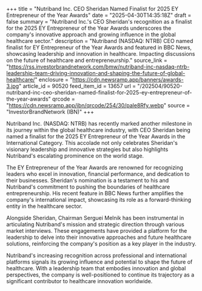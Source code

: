 +++
title = "Nutriband Inc. CEO Sheridan Named Finalist for 2025 EY Entrepreneur of the Year Awards"
date = "2025-04-30T14:35:18Z"
draft = false
summary = "Nutriband Inc.'s CEO Sheridan's recognition as a finalist for the 2025 EY Entrepreneur of the Year Awards underscores the company's innovative approach and growing influence in the global healthcare sector."
description = "Nutriband (NASDAQ: NTRB) CEO named finalist for EY Entrepreneur of the Year Awards and featured in BBC News, showcasing leadership and innovation in healthcare. Impacting discussions on the future of healthcare and entrepreneurship."
source_link = "https://rss.investorbrandnetwork.com/bmw/nutriband-inc-nasdaq-ntrb-leadership-team-driving-innovation-and-shaping-the-future-of-global-healthcare/"
enclosure = "https://cdn.newsramp.app/banners/awards-3.jpg"
article_id = 90520
feed_item_id = 13657
url = "/202504/90520-nutriband-inc-ceo-sheridan-named-finalist-for-2025-ey-entrepreneur-of-the-year-awards"
qrcode = "https://cdn.newsramp.app/ibn/qrcode/254/30/pale8Rfy.webp"
source = "InvestorBrandNetwork (IBN)"
+++

<p>Nutriband Inc. (NASDAQ: NTRB) has recently marked another milestone in its journey within the global healthcare industry, with CEO Sheridan being named a finalist for the 2025 EY Entrepreneur of the Year Awards in the International Category. This accolade not only celebrates Sheridan's visionary leadership and innovative strategies but also highlights Nutriband's escalating prominence on the world stage.</p><p>The EY Entrepreneur of the Year Awards are renowned for recognizing leaders who excel in innovation, financial performance, and dedication to their businesses. Sheridan's nomination is a testament to his and Nutriband's commitment to pushing the boundaries of healthcare entrepreneurship. His recent feature in BBC News further amplifies the company's international impact, showcasing its role as a forward-thinking entity in the healthcare sector.</p><p>Alongside Sheridan, Chairman Serguei Melnik has been instrumental in articulating Nutriband's mission and strategic direction through various market interviews. These engagements have provided a platform for the leadership to delve into their innovative approaches and future healthcare solutions, reinforcing the company's position as a key player in the industry.</p><p>Nutriband's increasing recognition across professional and international platforms signals its growing influence and potential to shape the future of healthcare. With a leadership team that embodies innovation and global perspectives, the company is well-positioned to continue its trajectory as a significant contributor to healthcare innovation worldwide.</p>